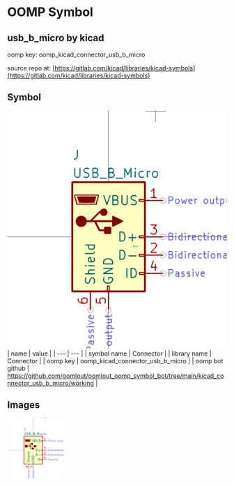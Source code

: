 # OOMP Symbol  
## usb_b_micro  by kicad  
  
oomp key: oomp_kicad_connector_usb_b_micro  
  
source repo at: [https://gitlab.com/kicad/libraries/kicad-symbols](https://gitlab.com/kicad/libraries/kicad-symbols)  
## Symbol  
  
[![working.png](working_600.png)](working.png)  
| name | value | 
| --- | --- | 
| symbol name | Connector | 
| library name | Connector | 
| oomp key | oomp_kicad_connector_usb_b_micro | 
| oomp bot github | https://github.com/oomlout/oomlout_oomp_symbol_bot/tree/main/kicad_connector_usb_b_micro/working | 
## Images  
  
[![working.png](working_140.png)](working.png)  
